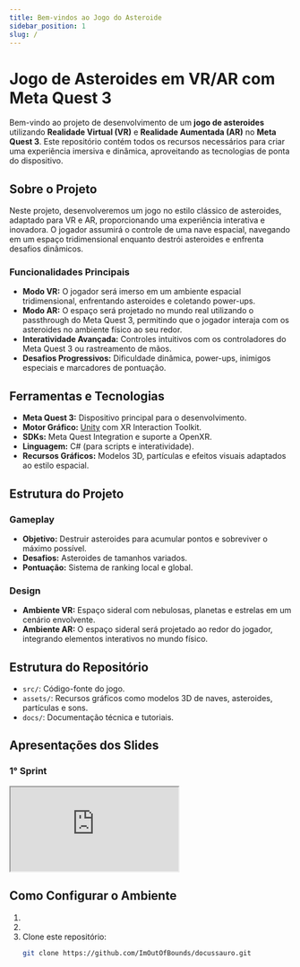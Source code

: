 ```yaml
---
title: Bem-vindos ao Jogo do Asteroide
sidebar_position: 1
slug: /
---
```


# Jogo de Asteroides em VR/AR com Meta Quest 3

Bem-vindo ao projeto de desenvolvimento de um **jogo de asteroides** utilizando **Realidade Virtual (VR)** e **Realidade Aumentada (AR)** no **Meta Quest 3**. Este repositório contém todos os recursos necessários para criar uma experiência imersiva e dinâmica, aproveitando as tecnologias de ponta do dispositivo.

## Sobre o Projeto

Neste projeto, desenvolveremos um jogo no estilo clássico de asteroides, adaptado para VR e AR, proporcionando uma experiência interativa e inovadora. O jogador assumirá o controle de uma nave espacial, navegando em um espaço tridimensional enquanto destrói asteroides e enfrenta desafios dinâmicos.

### Funcionalidades Principais

- **Modo VR:** O jogador será imerso em um ambiente espacial tridimensional, enfrentando asteroides e coletando power-ups.
- **Modo AR:** O espaço será projetado no mundo real utilizando o passthrough do Meta Quest 3, permitindo que o jogador interaja com os asteroides no ambiente físico ao seu redor.
- **Interatividade Avançada:** Controles intuitivos com os controladores do Meta Quest 3 ou rastreamento de mãos.
- **Desafios Progressivos:** Dificuldade dinâmica, power-ups, inimigos especiais e marcadores de pontuação.

## Ferramentas e Tecnologias

- **Meta Quest 3:** Dispositivo principal para o desenvolvimento.
- **Motor Gráfico:** [Unity](https://unity.com/) com XR Interaction Toolkit.
- **SDKs:** Meta Quest Integration e suporte a OpenXR.
- **Linguagem:** C# (para scripts e interatividade).
- **Recursos Gráficos:** Modelos 3D, partículas e efeitos visuais adaptados ao estilo espacial.

## Estrutura do Projeto

### Gameplay
- **Objetivo:** Destruir asteroides para acumular pontos e sobreviver o máximo possível.
- **Desafios:** Asteroides de tamanhos variados.
- **Pontuação:** Sistema de ranking local e global.

### Design
- **Ambiente VR:** Espaço sideral com nebulosas, planetas e estrelas em um cenário envolvente.
- **Ambiente AR:** O espaço sideral será projetado ao redor do jogador, integrando elementos interativos no mundo físico.

## Estrutura do Repositório

- `src/`: Código-fonte do jogo.
- `assets/`: Recursos gráficos como modelos 3D de naves, asteroides, partículas e sons.
- `docs/`: Documentação técnica e tutoriais.

## Apresentações dos Slides

### 1° Sprint

<iframe loading="lazy" style={{ display: 'block', margin: 'auto', width: '100%', height: '50vh', }}
   src="https://www.canva.com/design/DAGXNTOlGJA/nRKp1JdfE1ewSL8yCKIscQ/view?embed" allowfullscreen="allowfullscreen" allow="fullscreen">
</iframe>

## Como Configurar o Ambiente

1. 
2. 
3. Clone este repositório:
   ```bash
   git clone https://github.com/ImOutOfBounds/docussauro.git
   ```

